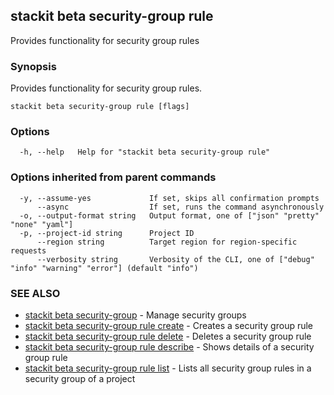 ## stackit beta security-group rule

Provides functionality for security group rules

### Synopsis

Provides functionality for security group rules.

```
stackit beta security-group rule [flags]
```

### Options

```
  -h, --help   Help for "stackit beta security-group rule"
```

### Options inherited from parent commands

```
  -y, --assume-yes             If set, skips all confirmation prompts
      --async                  If set, runs the command asynchronously
  -o, --output-format string   Output format, one of ["json" "pretty" "none" "yaml"]
  -p, --project-id string      Project ID
      --region string          Target region for region-specific requests
      --verbosity string       Verbosity of the CLI, one of ["debug" "info" "warning" "error"] (default "info")
```

### SEE ALSO

* [stackit beta security-group](./stackit_beta_security-group.md)	 - Manage security groups
* [stackit beta security-group rule create](./stackit_beta_security-group_rule_create.md)	 - Creates a security group rule
* [stackit beta security-group rule delete](./stackit_beta_security-group_rule_delete.md)	 - Deletes a security group rule
* [stackit beta security-group rule describe](./stackit_beta_security-group_rule_describe.md)	 - Shows details of a security group rule
* [stackit beta security-group rule list](./stackit_beta_security-group_rule_list.md)	 - Lists all security group rules in a security group of a project

